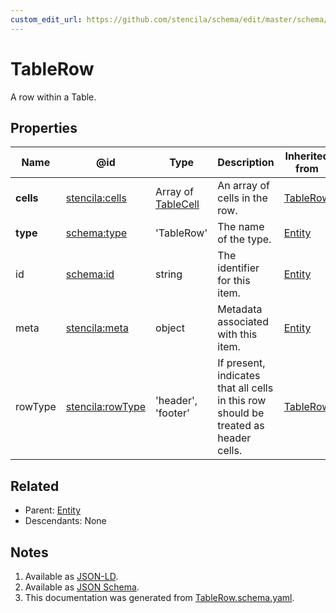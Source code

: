 ```yaml
---
custom_edit_url: https://github.com/stencila/schema/edit/master/schema/TableRow.schema.yaml
---
```


# TableRow

A row within a Table.

## Properties

| Name      | @id                                                         | Type                                        | Description                                                                          | Inherited from                   |
| --------- | ----------------------------------------------------------- | ------------------------------------------- | ------------------------------------------------------------------------------------ | -------------------------------- |
| **cells** | [stencila:cells](https://schema.stenci.la/cells.jsonld)     | Array of [TableCell](../Prose/TableCell.md) | An array of cells in the row.                                                        | [TableRow](../Prose/TableRow.md) |
| **type**  | [schema:type](https://schema.org/type)                      | 'TableRow'                                  | The name of the type.                                                                | [Entity](../Other/Entity.md)     |
| id        | [schema:id](https://schema.org/id)                          | string                                      | The identifier for this item.                                                        | [Entity](../Other/Entity.md)     |
| meta      | [stencila:meta](https://schema.stenci.la/meta.jsonld)       | object                                      | Metadata associated with this item.                                                  | [Entity](../Other/Entity.md)     |
| rowType   | [stencila:rowType](https://schema.stenci.la/rowType.jsonld) | 'header', 'footer'                          | If present, indicates that all cells in this row should be treated as header cells.  | [TableRow](../Prose/TableRow.md) |

## Related

-   Parent: [Entity](../Other/Entity.md)
-   Descendants: None

## Notes

1.  Available as [JSON-LD](https://schema.stenci.la/TableRow.jsonld).
2.  Available as [JSON Schema](https://schema.stenci.la/v1/TableRow.schema.json).
3.  This documentation was generated from [TableRow.schema.yaml](https://github.com/stencila/schema/blob/master/schema/TableRow.schema.yaml).

